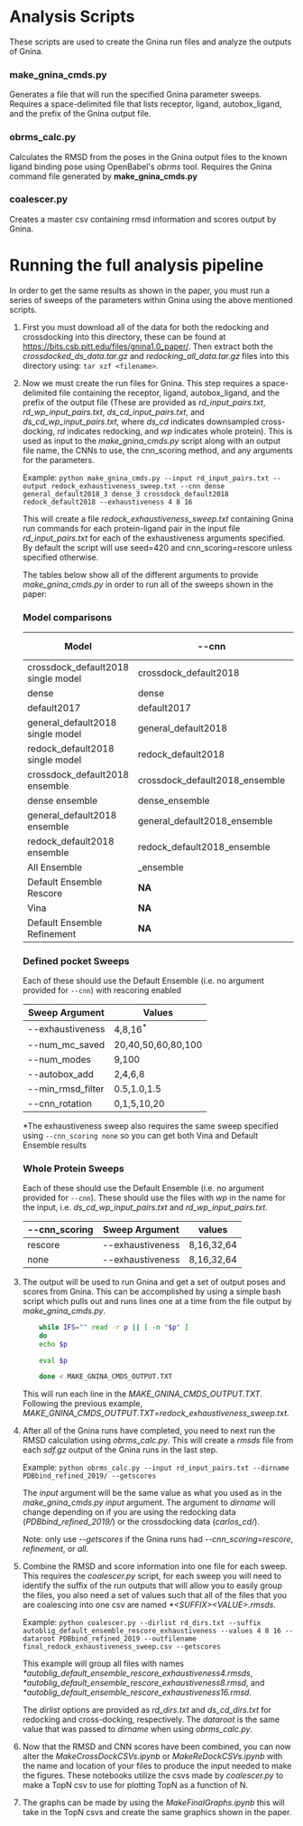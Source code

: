 # Analysis Scripts

These scripts are used to create the Gnina run files and analyze the outputs of Gnina.

### make\_gnina\_cmds.py
Generates a file that will run the specified Gnina parameter sweeps. Requires a space-delimited file that lists receptor, ligand, autobox\_ligand, and the prefix of the Gnina output file.

### obrms\_calc.py
Calculates the RMSD from the poses in the Gnina output files to the known ligand binding pose using OpenBabel's *obrms* tool. Requires the Gnina command file generated by **make\_gnina\_cmds.py**

### coalescer.py
Creates a master csv containing rmsd information and scores output by Gnina.

# Running the full analysis pipeline

In order to get the same results as shown in the paper, you must run a series of sweeps of the parameters within Gnina using the above mentioned scripts.
1. First you must download all of the data for both the redocking and crossdocking into this directory, these can be found at https://bits.csb.pitt.edu/files/gnina1.0_paper/. Then extract both the *crossdocked_ds_data.tar.gz* and *redocking\_all\_data.tar.gz* files into this directory using: `tar xzf <filename>`.

1. Now we must create the run files for Gnina. This step requires a space-delimited file containing the receptor, ligand, autobox\_ligand, and the prefix of the output file (These are provided as *rd\_input\_pairs.txt*, *rd\_wp\_input\_pairs.txt*, *ds\_cd\_input\_pairs.txt*, and *ds\_cd\_wp\_input\_pairs.txt*, where *ds\_cd* indicates downsampled cross-docking, *rd* indicates redocking, and *wp* indicates whole protein). This is used as input to the *make\_gnina\_cmds.py* script along with an output file name, the CNNs to use, the cnn\_scoring method, and any arguments for the parameters.

    Example: `python make_gnina_cmds.py --input rd_input_pairs.txt --output redock_exhaustiveness_sweep.txt --cnn dense general_default2018_3 dense_3 crossdock_default2018 redock_default2018 --exhaustiveness 4 8 16`
    
    This will create a file *redock\_exhaustiveness\_sweep.txt* containing Gnina run commands for each protein-ligand pair in the input file *rd\_input\_pairs.txt* for each of the exhaustiveness arguments specified. By default the script will use seed=420 and cnn\_scoring=rescore unless specified otherwise.

    The tables below show all of the different arguments to provide *make\_gnina\_cmds.py* in order to run all of the sweeps shown in the paper:

    ### Model comparisons

	Model | \-\-cnn | \-\-cnn\_scoring 
	----- | ------- | ----------------
	crossdock\_default2018 single model | crossdock\_default2018 | rescore 
	dense | dense | rescore 
	default2017 | default2017 | rescore 
	general\_default2018 single model | general\_default2018 | rescore 
	redock\_default2018 single model | redock\_default2018 | rescore 
	crossdock\_default2018 ensemble | crossdock\_default2018\_ensemble | rescore 
	dense ensemble | dense\_ensemble | rescore 
	general\_default2018 ensemble | general\_default2018\_ensemble | rescore 
	redock\_default2018 ensemble | redock\_default2018\_ensemble | rescore 
	All Ensemble | \_ensemble | rescore 
	Default Ensemble Rescore |  **NA** | rescore 
	Vina | **NA** | none |
	Default Ensemble Refinement | **NA** | refinement 


    ### Defined pocket Sweeps
    Each of these should use the Default Ensemble (i.e. no argument provided for `--cnn`) with rescoring enabled 

    | Sweep Argument | Values |
    |------|-----|
    | --exhaustiveness | 4,8,16<sup>*</sup> | 
    | --num\_mc\_saved | 20,40,50,60,80,100 | 
    | --num\_modes | 9,100 |
    | --autobox\_add | 2,4,6,8 |
    | --min\_rmsd\_filter | 0.5,1.0,1.5 |
    | --cnn\_rotation | 0,1,5,10,20 |

    *The exhaustiveness sweep also requires the same sweep specified using `--cnn_scoring none` so you can get both Vina and Default Ensemble results

    ### Whole Protein Sweeps
    Each of these should use the Default Ensemble (i.e. no argument provided for `--cnn`). These should use the files with *wp* in the name for the input, i.e. *ds\_cd\_wp\_input\_pairs.txt* and *rd\_wp\_input\_pairs.txt*.
    
    |\-\-cnn\_scoring |Sweep Argument | values |
    | --------------- | ------------- | ------ |
    | rescore | --exhaustiveness | 8,16,32,64 |
    | none | --exhaustiveness | 8,16,32,64 |


2. The output will be used to run Gnina and get a set of output poses and scores from Gnina. This can be accomplished by using a simple bash script which pulls out and runs lines one at a time from the file output by *make\_gnina\_cmds.py*.
	```bash
	    while IFS="" read -r p || [ -n "$p" ]
	    do
		echo $p 

		eval $p   

	    done < MAKE_GNINA_CMDS_OUTPUT.TXT

	```
   
	This will run each line in the *MAKE\_GNINA\_CMDS\_OUTPUT.TXT*. Following the previous example, *MAKE\_GNINA\_CMDS\_OUTPUT.TXT*=*redock\_exhaustiveness\_sweep.txt*.

3. After all of the Gnina runs have completed, you need to next run the RMSD calculation using *obrms\_calc.py*. This will create a *rmsds* file from each *sdf.gz* output of the Gnina runs in the last step. 

	Example: `python obrms_calc.py --input rd_input_pairs.txt --dirname PDBbind_refined_2019/ --getscores` 
	
	The *input* argument will be the same value as what you used as in the *make\_gnina\_cmds.py* *input* argument. The argument to *dirname* will change depending on if you are using the redocking data (*PDBbind\_refined\_2019/*) or the crossdocking data (*carlos\_cd/*).
	
	Note: only use  *--getscores* if the Gnina runs had *--cnn_scoring*=*rescore*, *refinement*, or *all*.

4. Combine the RMSD and score information into one file for each sweep. This requires the *coalescer.py* script, for each sweep you will need to identify the suffix of the run outputs that will allow you to easily group the files, you also need a set of values such that all of the files that you are coalescing into one csv are named _*\<SUFFIX\>\<VALUE\>.rmsds_.
    
    Example: `python coalescer.py --dirlist rd_dirs.txt --suffix autoblig_default_ensemble_rescore_exhaustiveness --values 4 8 16 --dataroot PDBbind_refined_2019 --outfilename final_redock_exhaustiveness_sweep.csv --getscores`
    
    This example will group all files with names _\*autoblig_default_ensemble_rescore_exhaustiveness4.rmsds_, _\*autoblig_default_ensemble_rescore_exhaustiveness8.rmsd_, and _\*autoblig_default_ensemble_rescore_exhaustiveness16.rmsd_.
    
    The *dirlist* options are provided as *rd\_dirs.txt* and *ds\_cd\_dirs.txt* for redocking and cross-docking, respectively. The *dataroot* is the same value that was passed to *dirname* when using *obrms\_calc.py*.

5. Now that the RMSD and CNN scores have been combined, you can now alter the *MakeCrossDockCSVs.ipynb* or *MakeReDockCSVs.ipynb* with the name and location of your files to produce the input needed to make the figures. These notebooks utilize the csvs made by *coalescer.py* to make a TopN csv to use for plotting TopN as a function of N.

6. The graphs can be made by using the *MakeFinalGraphs.ipynb* this will take in the TopN csvs and create the same graphics shown in the paper.
